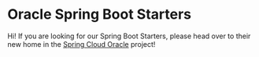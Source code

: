 # Oracle Spring Boot Starters

Hi!  If you are looking for our Spring Boot Starters, please head over to their new home in the [Spring Cloud Oracle](https://github.com/oracle/spring-cloud-oracle) project!
